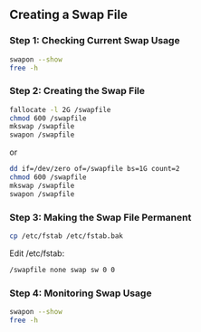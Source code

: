 ## Creating a Swap File

### Step 1: Checking Current Swap Usage

```sh
swapon --show
free -h
```

### Step 2: Creating the Swap File

```sh
fallocate -l 2G /swapfile
chmod 600 /swapfile
mkswap /swapfile
swapon /swapfile
```

or

```sh
dd if=/dev/zero of=/swapfile bs=1G count=2
chmod 600 /swapfile
mkswap /swapfile
swapon /swapfile
```


### Step 3: Making the Swap File Permanent

```sh
cp /etc/fstab /etc/fstab.bak
```

Edit /etc/fstab:

```sh
/swapfile none swap sw 0 0
```

### Step 4: Monitoring Swap Usage

```sh
swapon --show
free -h
```

